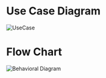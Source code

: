 # Use Case Diagram
![UseCase](https://user-images.githubusercontent.com/66207959/153560940-c86c083a-9156-4b6e-b8fa-a7310e2c0ebc.png)

# Flow Chart
![Behavioral Diagram](https://user-images.githubusercontent.com/66207959/153560986-47913e7d-dcc2-4eea-abeb-9d422bb4b4ee.png)

